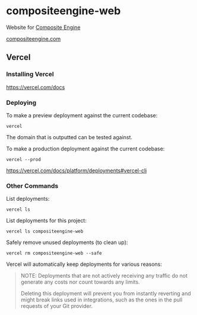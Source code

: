 # compositeengine-web

Website for [Composite Engine](https://git.io/CompositeEngine)

[compositeengine.com](https://compositeengine.com)

## Vercel

### Installing Vercel

https://vercel.com/docs

### Deploying

To make a preview deployment against the current codebase:
```
vercel
```
The domain that is outputted can be tested against.

To make a production deployment against the current codebase:
```
vercel --prod
```

https://vercel.com/docs/platform/deployments#vercel-cli

### Other Commands

List deployments:
```
vercel ls
```

List deployments for this project:
```
vercel ls compositeengine-web
```

Safely remove unused deployments (to clean up):
```
vercel rm compositeengine-web --safe
```

Vercel will automatically keep deployments for various reasons:

> NOTE: Deployments that are not actively receiving any traffic do not generate any costs nor count towards any limits.
>
> Deleting this deployment will prevent you from instantly reverting and might break links used in integrations, such as the ones in the pull requests of your Git provider.
